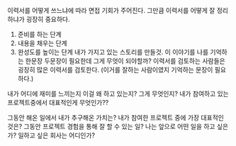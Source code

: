 이력서를 어떻게 쓰느냐에 따라 면접 기회가 주어진다. 그만큼 이력서를 어떻게 잘 정리하냐가 굉장히 중요하다. 
1. 준비를 하는 단계
2. 내용을 채우는 단계
3. 완성도를 높이는 단계
내가 가지고 있는 스토리를 만들것. 이 이야기를 나를 기억하는 한문장 두문장이 필요한데 그게 무엇이 되야할까? 이력서를 검토하는 사람들은 굉장히 많은 이력서를 검토한다. (이거를 잘하는 사람이였지 기억하는 문장이 필요하다.)

내가 어디에 재미를 느끼는지 이걸 왜 하고 있는지? 그게 무엇인지?
내가 참여하고 있는 프로젝트중에서 대표적인게 무엇인가?? 

그동안 해온 일에서 내가 추구해온 가치는?
내가 참여한 프로젝트 중에 가장 대표적인 것은?
그동안 프로젝트 경험을 통해 잘 할 수 있는 일?
나는 앞으로 어떤 일을 하고 싶은가?
일하고 싶은 회사는 어디인가?
